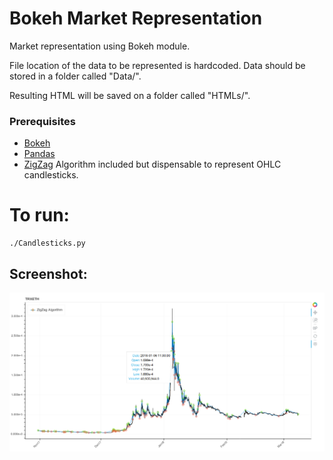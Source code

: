 # Bokeh Market Representation

Market representation using Bokeh module.

File location of the data to be represented is hardcoded. Data should be stored in a folder called "Data/".

Resulting HTML will be saved on a folder called "HTMLs/".

### Prerequisites
* [Bokeh](https://bokeh.pydata.org/en/latest/)
* [Pandas](https://pandas.pydata.org/)
* [ZigZag](https://pypi.org/project/ZigZag/0.2.1/) Algorithm included but dispensable to represent OHLC candlesticks.

# To run:
```
./Candlesticks.py
```
## Screenshot:

![Screenshot](screenshot.png?raw=true "Title")
